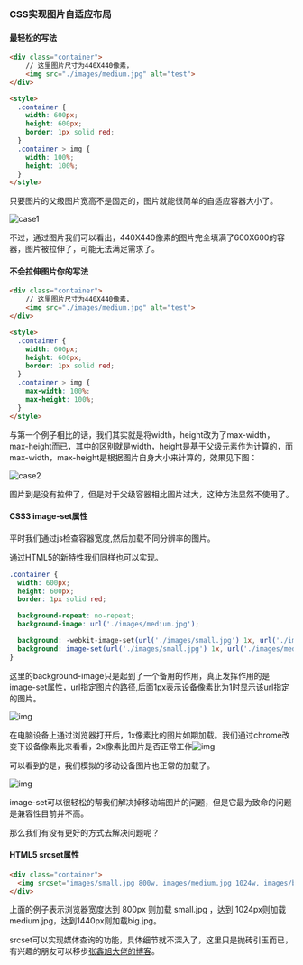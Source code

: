 ### CSS实现图片自适应布局



#### 最轻松的写法



```html
<div class="container">
    // 这里图片尺寸为440X440像素，
	<img src="./images/medium.jpg" alt="test">
</div>

<style>
  .container {
    width: 600px;
    height: 600px;
    border: 1px solid red;
  }
  .container > img {
    width: 100%;
    height: 100%;
  }
</style>
```

只要图片的父级图片宽高不是固定的，图片就能很简单的自适应容器大小了。

![case1](C:\Users\Administrator\Desktop\前端学习血汗屎\javascript-interview\coding\CSS实现图片自适应\images\case1.png)

不过，通过图片我们可以看出，440X440像素的图片完全填满了600X600的容器，图片被拉伸了，可能无法满足需求了。



#### 不会拉伸图片你的写法



```html
<div class="container">
    // 这里图片尺寸为440X440像素，
	<img src="./images/medium.jpg" alt="test">
</div>

<style>
  .container {
    width: 600px;
    height: 600px;
    border: 1px solid red;
  }
  .container > img {
    max-width: 100%;
    max-height: 100%;
  }
</style>
```

与第一个例子相比的话，我们其实就是将width，height改为了max-width，max-height而已，其中的区别就是width，height是基于父级元素作为计算的，而max-width，max-height是根据图片自身大小来计算的，效果见下图：

![case2](C:\Users\Administrator\Desktop\前端学习血汗屎\javascript-interview\coding\CSS实现图片自适应\images\case2.png)

图片到是没有拉伸了，但是对于父级容器相比图片过大，这种方法显然不使用了。



#### CSS3 image-set属性

平时我们通过js检查容器宽度,然后加载不同分辨率的图片。

通过HTML5的新特性我们同样也可以实现。

```css
.container {
  width: 600px;
  height: 600px;
  border: 1px solid red;

  background-repeat: no-repeat;
  background-image: url('./images/medium.jpg');

  background: -webkit-image-set(url('./images/small.jpg') 1x, url('./images/medium.jpg') 2x) 0 0 no-repeat;
  background: image-set(url('./images/small.jpg') 1x, url('./images/medium.jpg') 2x) 0 0 no-repeat;
}
```

这里的background-image只是起到了一个备用的作用，真正发挥作用的是image-set属性，url指定图片的路径,后面1px表示设备像素比为1时显示该url指定的图片。

![img](file:///C:\Users\Administrator\AppData\Roaming\Tencent\Users\354488954\QQ\WinTemp\RichOle\$Z$U_T_~%4L@ZMA3%FD_84A.png)

在电脑设备上通过浏览器打开后，1x像素比的图片如期加载。我们通过chrome改变下设备像素比来看看，2x像素比图片是否正常工作![img](file:///C:\Users\Administrator\AppData\Roaming\Tencent\Users\354488954\QQ\WinTemp\RichOle\%D2F5O~BNXZ9~7BBGT~DA}O.png)



可以看到的是，我们模拟的移动设备图片也正常的加载了。

![img](file:///C:\Users\Administrator\AppData\Roaming\Tencent\Users\354488954\QQ\WinTemp\RichOle\UO7H@1[UTH362CDN]RJB5CQ.png)

image-set可以很轻松的帮我们解决掉移动端图片的问题，但是它最为致命的问题是兼容性目前并不高。

那么我们有没有更好的方式去解决问题呢？



#### HTML5 srcset属性



```html
<div class="container">
  <img srcset="images/small.jpg 800w, images/medium.jpg 1024w, images/big.jpg 1440w">
</div>
```

上面的例子表示浏览器宽度达到 800px 则加载 small.jpg ，达到 1024px则加载 medium.jpg，达到1440px则加载big.jpg。

srcset可以实现媒体查询的功能，具体细节就不深入了，这里只是抛砖引玉而已，有兴趣的朋友可以移步[张鑫旭大佬的博客](https://www.zhangxinxu.com/wordpress/2014/10/responsive-images-srcset-size-w-descriptor/)。

